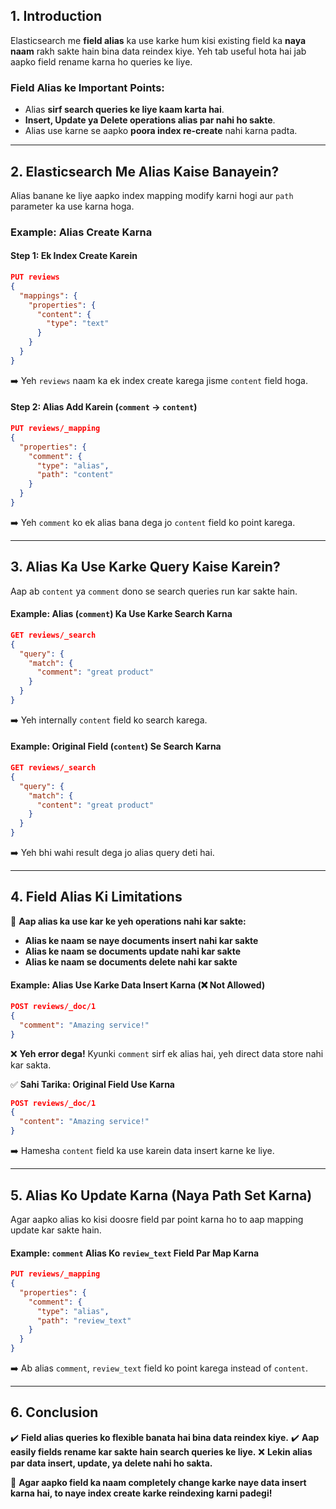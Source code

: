 ## **1. Introduction**

Elasticsearch me **field alias** ka use karke hum kisi existing field ka **naya naam** rakh sakte hain bina data reindex kiye. Yeh tab useful hota hai jab aapko field rename karna ho queries ke liye.

### **Field Alias ke Important Points:**

- Alias **sirf search queries ke liye kaam karta hai**.
- **Insert, Update ya Delete operations alias par nahi ho sakte**.
- Alias use karne se aapko **poora index re-create** nahi karna padta.

---

## **2. Elasticsearch Me Alias Kaise Banayein?**

Alias banane ke liye aapko index mapping modify karni hogi aur `path` parameter ka use karna hoga.

### **Example: Alias Create Karna**

#### **Step 1: Ek Index Create Karein**

```json
PUT reviews
{
  "mappings": {
    "properties": {
      "content": {
        "type": "text"
      }
    }
  }
}
```

➡️ Yeh `reviews` naam ka ek index create karega jisme `content` field hoga.

#### **Step 2: Alias Add Karein (`comment` → `content`)**

```json
PUT reviews/_mapping
{
  "properties": {
    "comment": {
      "type": "alias",
      "path": "content"
    }
  }
}
```

➡️ Yeh `comment` ko ek alias bana dega jo `content` field ko point karega.

---

## **3. Alias Ka Use Karke Query Kaise Karein?**

Aap ab `content` ya `comment` dono se search queries run kar sakte hain.

#### **Example: Alias (`comment`) Ka Use Karke Search Karna**

```json
GET reviews/_search
{
  "query": {
    "match": {
      "comment": "great product"
    }
  }
}
```

➡️ Yeh internally `content` field ko search karega.

#### **Example: Original Field (`content`) Se Search Karna**

```json
GET reviews/_search
{
  "query": {
    "match": {
      "content": "great product"
    }
  }
}
```

➡️ Yeh bhi wahi result dega jo alias query deti hai.

---

## **4. Field Alias Ki Limitations**

🚨 **Aap alias ka use kar ke yeh operations nahi kar sakte:**

- **Alias ke naam se naye documents insert nahi kar sakte**
- **Alias ke naam se documents update nahi kar sakte**
- **Alias ke naam se documents delete nahi kar sakte**

#### **Example: Alias Use Karke Data Insert Karna (❌ Not Allowed)**

```json
POST reviews/_doc/1
{
  "comment": "Amazing service!"
}
```

❌ **Yeh error dega!** Kyunki `comment` sirf ek alias hai, yeh direct data store nahi kar sakta.

✅ **Sahi Tarika: Original Field Use Karna**

```json
POST reviews/_doc/1
{
  "content": "Amazing service!"
}
```

➡️ Hamesha `content` field ka use karein data insert karne ke liye.

---

## **5. Alias Ko Update Karna (Naya Path Set Karna)**

Agar aapko alias ko kisi doosre field par point karna ho to aap mapping update kar sakte hain.

#### **Example: `comment` Alias Ko `review_text` Field Par Map Karna**

```json
PUT reviews/_mapping
{
  "properties": {
    "comment": {
      "type": "alias",
      "path": "review_text"
    }
  }
}
```

➡️ Ab alias `comment`, `review_text` field ko point karega instead of `content`.

---

## **6. Conclusion**

✔️ **Field alias queries ko flexible banata hai bina data reindex kiye.**
✔️ **Aap easily fields rename kar sakte hain search queries ke liye.**
❌ **Lekin alias par data insert, update, ya delete nahi ho sakta.**

🚀 **Agar aapko field ka naam completely change karke naye data insert karna hai, to naye index create karke reindexing karni padegi!**
